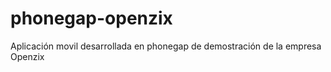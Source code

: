 phonegap-openzix
================

Aplicación movil desarrollada en phonegap de demostración de la empresa Openzix
